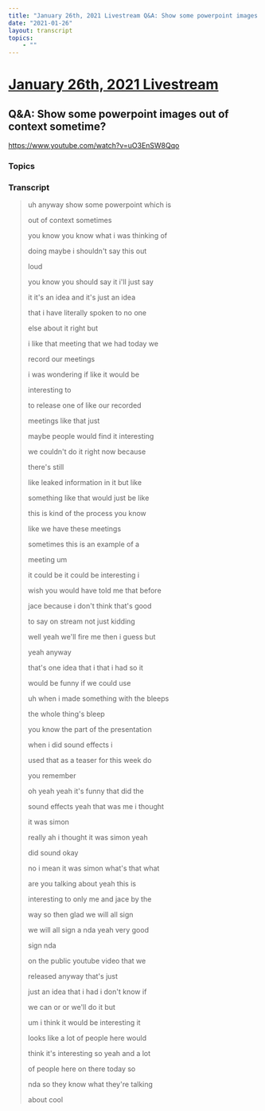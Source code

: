 ```yaml
---
title: "January 26th, 2021 Livestream Q&A: Show some powerpoint images out of context sometime?"
date: "2021-01-26"
layout: transcript
topics:
    - ""
---
```

# [January 26th, 2021 Livestream](../2021-01-26.md)
## Q&A: Show some powerpoint images out of context sometime?
https://www.youtube.com/watch?v=uO3EnSW8Qqo

### Topics


### Transcript

> uh anyway show some powerpoint which is
>
> out of context sometimes
>
> you know you know what i was thinking of
>
> doing maybe i shouldn't say this out
>
> loud
>
> you know you should say it i'll just say
>
> it it's an idea and it's just an idea
>
> that i have literally spoken to no one
>
> else about it right but
>
> i like that meeting that we had today we
>
> record our meetings
>
> i was wondering if like it would be
>
> interesting to
>
> to release one of like our recorded
>
> meetings like that just
>
> maybe people would find it interesting
>
> we couldn't do it right now because
>
> there's still
>
> like leaked information in it but like
>
> something like that would just be like
>
> this is kind of the process you know
>
> like we have these meetings
>
> sometimes this is an example of a
>
> meeting um
>
> it could be it could be interesting i
>
> wish you would have told me that before
>
> jace because i don't think that's good
>
> to say on stream not just kidding
>
> well yeah we'll fire me then i guess but
>
> yeah anyway
>
> that's one idea that i that i had so it
>
> would be funny if we could use
>
> uh when i made something with the bleeps
>
> the whole thing's bleep
>
> you know the part of the presentation
>
> when i did sound effects i
>
> used that as a teaser for this week do
>
> you remember
>
> oh yeah yeah it's funny that did the
>
> sound effects yeah that was me i thought
>
> it was simon
>
> really ah i thought it was simon yeah
>
> did sound okay
>
> no i mean it was simon what's that what
>
> are you talking about yeah this is
>
> interesting to only me and jace by the
>
> way so then glad we will all sign
>
> we will all sign a nda yeah very good
>
> sign nda
>
> on the public youtube video that we
>
> released anyway that's just
>
> just an idea that i had i don't know if
>
> we can or or we'll do it but
>
> um i think it would be interesting it
>
> looks like a lot of people here would
>
> think it's interesting so yeah and a lot
>
> of people here on there today so
>
> nda so they know what they're talking
>
> about cool
